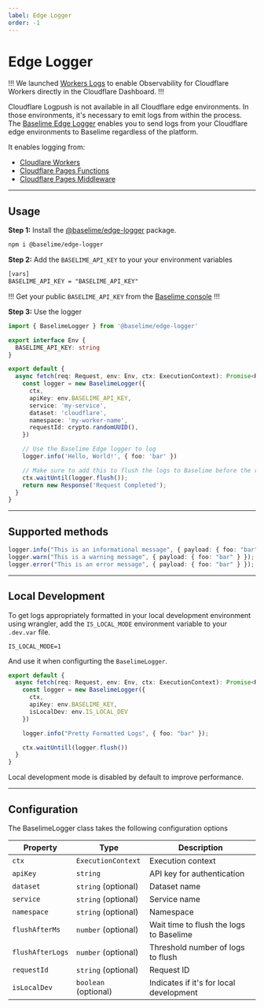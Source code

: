 ```yaml
---
label: Edge Logger
order: -1
---
```


# Edge Logger

!!!
We launched [Workers Logs](https://developers.cloudflare.com/workers/observability/logs/workers-logs/) to enable Observability for Cloudflare Workers directly in the Cloudflare Dashboard. 
!!!

Cloudflare Logpush is not available in all Cloudflare edge environments. In those environments, it's necessary to emit logs from within the process. The [Baselime Edge Logger](https://github.com/baselime/edge-logger) enables you to send logs from your Cloudflare edge environments to Baselime regardless of the platform.

It enables logging from:

* [Cloudlare Workers](https://developers.cloudflare.com/workers)
* [Cloudflare Pages Functions](https://developers.cloudflare.com/pages/platform/functions/)
* [Cloudflare Pages Middleware](https://developers.cloudflare.com/pages/platform/functions/)

---

## Usage

**Step 1:** Install the [@baselime/edge-logger](https://github.com/baselime/edge-logger) package.

 

```bash # :icon-terminal: terminal
npm i @baselime/edge-logger
```

**Step 2:** Add the `BASELIME_API_KEY` to your your environment variables

```txt # :icon-code: wrangler.toml
[vars]
BASELIME_API_KEY = "BASELIME_API_KEY"
```

!!!
Get your public `BASELIME_API_KEY` from the [Baselime console](https://console.baselime.io)
!!!


**Step 3:** Use the logger

```typescript # :icon-code: src/index.ts
import { BaselimeLogger } from '@baselime/edge-logger'

export interface Env {
  BASELIME_API_KEY: string
}

export default {
  async fetch(req: Request, env: Env, ctx: ExecutionContext): Promise<Response> {
    const logger = new BaselimeLogger({
      ctx,
      apiKey: env.BASELIME_API_KEY,
      service: 'my-service',
      dataset: 'cloudflare',
      namespace: 'my-worker-name',
      requestId: crypto.randomUUID(),
    })

    // Use the Baselime Edge logger to log
    logger.info('Hello, World!', { foo: 'bar' })

    // Make sure to add this to flush the logs to Baselime before the return statement
    ctx.waitUntil(logger.flush());
    return new Response('Request Completed');
  }
}
```

---

## Supported methods

```typescript # :icon-code: src/index.ts
logger.info("This is an informational message", { payload: { foo: "bar" } });
logger.warn("This is a warning message", { payload: { foo: "bar" } });
logger.error("This is an error message", { payload: { foo: "bar" } });
```
---

## Local Development

To get logs appropriately formatted in your local development environment using wrangler, add the `IS_LOCAL_MODE` environment variable to your `.dev.var` file.

```env # :icon-code: .dev.var
IS_LOCAL_MODE=1
```

And use it when configurting the `BaselimeLogger`.

```typescript # :icon-code: src/index.ts
export default {
  async fetch(req: Request, env: Env, ctx: ExecutionContext): Promise<Response> {
    const logger = new BaselimeLogger({
      ctx,
      apiKey: env.BASELIME_KEY,
      isLocalDev: env.IS_LOCAL_DEV
    })

    logger.info("Pretty Formatted Logs", { foo: "bar" });

    ctx.waitUntill(logger.flush())
  }
}
```

Local development mode is disabled by default to improve performance.

---

## Configuration

The BaselimeLogger class takes the following configuration options

| Property        | Type                |  Description                    |
|-----------------|---------------------|---------------------------------|
| `ctx`           | `ExecutionContext`  | Execution context              |
| `apiKey`        | `string`            |  API key for authentication      |
| `dataset`       | `string` (optional) |  Dataset name          |
| `service`       | `string` (optional) |  Service name          |
| `namespace`     | `string` (optional) |  Namespace             |
| `flushAfterMs`  | `number` (optional) |  Wait time to flush the logs to Baselime       |
| `flushAfterLogs`| `number` (optional) |  Threshold number of logs to flush   |
| `requestId`     | `string` (optional) |  Request ID   |
| `isLocalDev`    | `boolean` (optional)|  Indicates if it's for local development |
